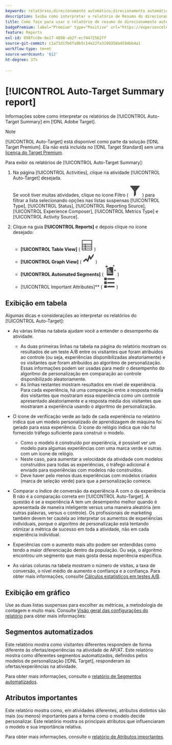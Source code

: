 ```yaml
---
keywords: relatórios;direcionamento automático;direcionamento automático;relatório;reports;auto-target;auto target;AT;report
description: Saiba como interpretar o relatório de Resumo do direcionamento automático no Adobe Target. Você pode alternar para os relatórios de Segmentos automatizados e Atributos importantes a partir desse relatório.
title: Como faço para usar o relatório de resumo do direcionamento automático?
badgePremium: label="Premium" type="Positive" url="https://experienceleague.adobe.com/docs/target/using/introduction/intro.html?lang=en#premium newtab=true" tooltip="Consulte o que está incluído no Target Premium."
feature: Reports
exl-id: 098fcc0e-8e17-4898-ab2f-ec74472562ff
source-git-commit: c1a71d1fb6fa9b5c14e22fa3199358a4594bb4a1
workflow-type: tm+mt
source-wordcount: '612'
ht-degree: 37%

---
```


# [!UICONTROL Auto-Target Summary report]

Informações sobre como interpretar os relatórios de [!UICONTROL Auto-Target Summary] em [!DNL Adobe Target].

>[!NOTE]
>
>[!UICONTROL Auto-Target] está disponível como parte da solução [!DNL Target Premium]. Ela não está incluída no [!DNL Target Standard] sem uma [licença do Target Premium](/help/main/c-intro/intro.md#premium).

Para exibir os relatórios de [!UICONTROL Auto-Target Summary]:

1. Na página [!UICONTROL Activities], clique na atividade [!UICONTROL Auto-Target] desejada.

   Se você tiver muitas atividades, clique no ícone Filtro ( ![Ícone Filtro](/help/main/assets/icons/Filter.svg) ) para filtrar a lista selecionando opções nas listas suspensas [!UICONTROL Type], [!UICONTROL Status], [!UICONTROL Reporting Source], [!UICONTROL Experience Composer], [!UICONTROL Metrics Type] e [!UICONTROL Activity Source].

1. Clique na guia **[!UICONTROL Reports]** e depois clique no ícone desejado:

   * **[!UICONTROL Table View]** ( ![Ícone de Modo de Exibição de Tabela](/help/main/assets/icons/Table.svg) )
   * **[!UICONTROL Graph View]** ( ![Ícone de Exibição em gráfico](/help/main/assets/icons/GraphTrend.svg) )
   * **[!UICONTROL Automated Segments]** ( ![Relatório de Segmentos automatizados](/help/main/assets/icons/AutomatedSegment.svg) )
   * [!UICONTROL Important Attributes]** ( ![Ícone de Atributos Importantes](/help/main/assets/icons/ViewList.svg) )

## Exibição em tabela 

Algumas dicas e considerações ao interpretar os relatórios do [!UICONTROL Auto-Target]:

* As várias linhas na tabela ajudam você a entender o desempenho da atividade.

   * As duas primeiras linhas na tabela na página do relatório mostram os resultados de um teste A/B entre os visitantes que foram atribuídos ao controle (ou seja, experiências disponibilizadas aleatoriamente) e os visitantes que foram atribuídos ao algoritmo de personalização. Essas informações podem ser usadas para medir o desempenho do algoritmo de personalização em comparação ao controle disponibilizado aleatoriamente.
   * As linhas restantes mostram resultados em nível de experiência. Para cada experiência, há uma comparação entre a resposta média dos visitantes que mostraram essa experiência como um controle apresentado aleatoriamente e a resposta média dos visitantes que mostraram a experiência usando o algoritmo de personalização.

* O ícone de verificação verde ao lado de cada experiência no relatório indica que um modelo personalizado de aprendizagem de máquina foi gerado para essa experiência. O ícone do relógio indica que não foi fornecido tráfego suficiente para construir o modelo.

   * Como o modelo é construído por experiência, é possível ver um modelo para algumas experiências com uma marca verde e outras com um ícone de relógio.
   * Neste caso, para aumentar a velocidade da atividade com modelos construídos para todas as experiências, o tráfego adicional é enviado para experiências com modelos não construídos.
   * Deve haver pelo menos duas experiências com modelos criados (marca de seleção verde) para que a personalização comece.

* Comparar o índice de conversão da experiência A com o da experiência B não é a comparação correta em [!UICONTROL Auto-Target]. A questão é se a experiência A tem um desempenho melhor quando é apresentada de maneira inteligente versus uma maneira aleatória (em outras palavras, versus o controle). Os profissionais de marketing também devem ter cautela ao interpretar os aumentos de experiências individuais, porque o algoritmo de personalização está tentando otimizar a métrica de sucesso em toda a atividade, não em cada experiência individual.
* Experiências com o aumento mais alto podem ser entendidas como tendo a maior diferenciação dentro da população. Ou seja, o algoritmo encontrou um segmento que mais gosta dessa experiência específica.
* As várias colunas na tabela mostram o número de visitas, a taxa de conversão, o nível médio de aumento e confiança e a confiança. Para obter mais informações, consulte [Cálculos estatísticos em testes A/B](/help/main/c-reports/statistical-methodology/statistical-calculations.md).

## Exibição em gráfico

Use as duas listas suspensas para escolher as métricas, a metodologia de contagem e muito mais. Consulte [Visão geral das configurações do relatório](/help/main/c-reports/c-report-settings/report-settings.md) para obter mais informações:

## Segmentos automatizados

Este relatório mostra como visitantes diferentes respondem de forma diferente às ofertas/experiências na atividade de AP/AT. Este relatório mostra como diferentes segmentos automatizados, definidos pelos modelos de personalização [!DNL Target], responderam às ofertas/experiências na atividade.

Para obter mais informações, consulte o [relatório de Segmentos automatizados](/help/main/c-reports/c-personalization-insights-reports/automated-segments-report.md).

## Atributos importantes

Este relatório mostra como, em atividades diferentes, atributos distintos são mais (ou menos) importantes para a forma como o modelo decide personalizar. Este relatório mostra os principais atributos que influenciaram o modelo e sua importância relativa.

Para obter mais informações, consulte o [relatório de Atributos importantes](/help/main/c-reports/c-personalization-insights-reports/important-attributes-report.md).
